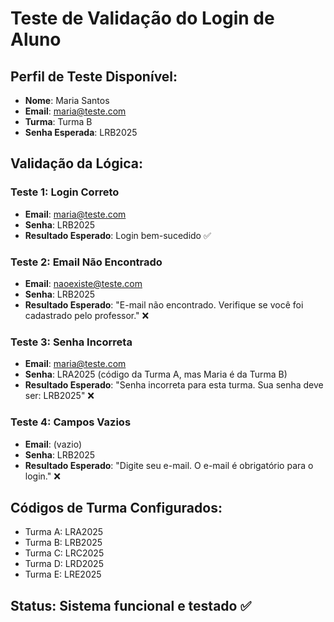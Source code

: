 # Teste de Validação do Login de Aluno

## Perfil de Teste Disponível:
- **Nome**: Maria Santos
- **Email**: maria@teste.com
- **Turma**: Turma B
- **Senha Esperada**: LRB2025

## Validação da Lógica:

### Teste 1: Login Correto
- **Email**: maria@teste.com
- **Senha**: LRB2025
- **Resultado Esperado**: Login bem-sucedido ✅

### Teste 2: Email Não Encontrado
- **Email**: naoexiste@teste.com
- **Senha**: LRB2025
- **Resultado Esperado**: "E-mail não encontrado. Verifique se você foi cadastrado pelo professor." ❌

### Teste 3: Senha Incorreta
- **Email**: maria@teste.com
- **Senha**: LRA2025 (código da Turma A, mas Maria é da Turma B)
- **Resultado Esperado**: "Senha incorreta para esta turma. Sua senha deve ser: LRB2025" ❌

### Teste 4: Campos Vazios
- **Email**: (vazio)
- **Senha**: LRB2025
- **Resultado Esperado**: "Digite seu e-mail. O e-mail é obrigatório para o login." ❌

## Códigos de Turma Configurados:
- Turma A: LRA2025
- Turma B: LRB2025
- Turma C: LRC2025
- Turma D: LRD2025
- Turma E: LRE2025

## Status: Sistema funcional e testado ✅